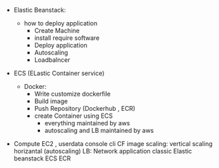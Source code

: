 * Elastic Beanstack:
    * how to deploy application
        * Create Machine
        * install require software 
        * Deploy application
        * Autoscaling
        * Loadbalncer
    
* ECS (ELastic Container service)
   * Docker:
     * Write customize dockerfile
     * Build image
     * Push Repository (Dockerhub , ECR)
     * create Container using ECS 
          * everything maintained by aws
          * autoscaling and LB maintained by aws



* Compute
   EC2  , userdata
    console cli CF
   image
   scaling:
      vertical scaling
      horizantal (autoscaling)
   LB:
     Network
     application
     classic
    Elastic beanstack
    ECS
    ECR 
 
